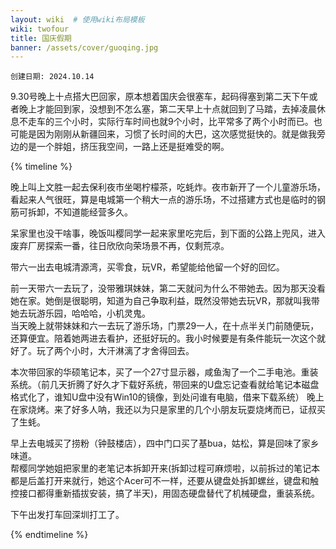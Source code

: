 ```yaml
---
layout: wiki  # 使用wiki布局模板
wiki: twofour
title: 国庆假期
banner: /assets/cover/guoqing.jpg
--- 
```

`创建日期: 2024.10.14`

9.30号晚上十点搭大巴回家，原本想着国庆会很塞车，起码得塞到第二天下午或者晚上才能回到家，没想到不怎么塞，第二天早上十点就回到了马踏，去掉凌晨休息不走车的三个小时，实际行车时间也就9个小时，比平常多了两个小时而已。也可能是因为刚刚从新疆回来，习惯了长时间的大巴，这次感觉挺快的。就是做我旁边的是一个胖姐，挤压我空间，一路上还是挺难受的啊。

{% timeline %}

<!-- node 2024.10.01 -->
晚上叫上文胜一起去保利夜市坐喝柠檬茶，吃蚝炸。夜市新开了一个儿童游乐场，看起来人气很旺，算是电城第一个稍大一点的游乐场，不过搭建方式也是临时的钢筋可拆卸，不知道能经营多久。

<!-- node 2024.10.02 -->
呆家里也没干啥事，晚饭叫樱同学一起来家里吃完后，到下面的公路上兜风，进入废弃厂房探索一番，往日欣欣向荣场景不再，仅剩荒凉。

<!-- node 2024.10.03 -->
带六一出去电城清源湾，买零食，玩VR，希望能给他留一个好的回忆。

<!-- node 2024.10.04 -->
前一天带六一去玩了，没带雅琪妹妹，第二天就问为什么不带她去。因为那天没看她在家。她倒是很聪明，知道为自己争取利益，既然没带她去玩VR，那就叫我带她去玩游乐园，哈哈哈，小机灵鬼。  
当天晚上就带妹妹和六一去玩了游乐场，门票29一人，在十点半关门前随便玩，还算便宜。陪着她两进去看护，还挺好玩的。我小时候要是有条件能玩一次这个就好了。玩了两个小时，大汗淋漓了才舍得回去。

<!-- node 2024.10.05 -->
本次带回家的华硕笔记本，买了一个27寸显示器，咸鱼淘了一个二手电池。重装系统。（前几天折腾了好久才下载好系统，带回来的U盘忘记查看就给笔记本磁盘格式化了，谁知U盘中没有Win10的镜像，到处问谁有电脑，借来下载系统）
晚上在家烧烤。来了好多人呐，我还以为只是家里的几个小朋友玩耍烧烤而已，证叔买了生蚝。

<!-- node 2024.10.06 -->
早上去电城买了捞粉（钟鼓楼店），四中门口买了基bua，姑松，算是回味了家乡味道。   
帮樱同学她姐把家里的老笔记本拆卸开来(拆卸过程可麻烦啦，以前拆过的笔记本都是后盖打开来就行，她这个Acer可不一样，还要从键盘处拆卸螺丝，键盘和触控接口都得重新插拔安装，搞了半天)，用固态硬盘替代了机械硬盘，重装系统。

<!-- node 2024.10.07 -->
下午出发打车回深圳打工了。

{% endtimeline %}